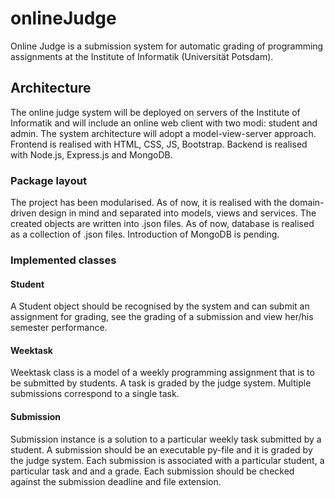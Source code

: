 # onlineJudge

Online Judge is a submission system for automatic grading of programming assignments at the Institute of Informatik (Universität Potsdam).

## Architecture

The online judge system will be deployed on servers of the Institute of Informatik and will include an online web client with two modi: student and admin. The system architecture will adopt a model-view-server approach. Frontend is realised with HTML, CSS, JS, Bootstrap. 
Backend is realised with Node.js, Express.js and MongoDB.

### Package layout
The project has been modularised. As of now, it is realised with the domain-driven design in mind and separated into models, views and services. The created objects are written into .json files. As of now, database is realised as a collection of .json files. Introduction of MongoDB is pending.

### Implemented classes

#### Student
A Student object should be recognised by the system and can submit an assignment for grading, see the grading of a submission and view her/his semester performance.

#### Weektask

Weektask class is a model of a weekly programming assignment that is to be submitted by students. A task is graded by the judge system.
Multiple submissions correspond to a single task.

#### Submission
Submission instance is a solution to a particular weekly task submitted by a student. A submission should be an executable py-file and it is graded by the judge system. Each submission is associated with a particular student, a particular task and and a grade. Each submission should be checked against the submission deadline and file extension.

